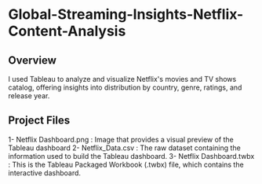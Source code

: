 # Global-Streaming-Insights-Netflix-Content-Analysis

## Overview
I used Tableau to analyze and visualize Netflix's movies and TV shows catalog, offering insights into distribution by country, genre, ratings, and release year.

## Project Files

1- Netflix Dashboard.png :  Image that provides a visual preview of the Tableau dashboard
2- Netflix_Data.csv : The raw dataset containing the information used to build the Tableau dashboard.
3- Netflix Dashboard.twbx : This is the Tableau Packaged Workbook (.twbx) file, which contains the interactive dashboard.
